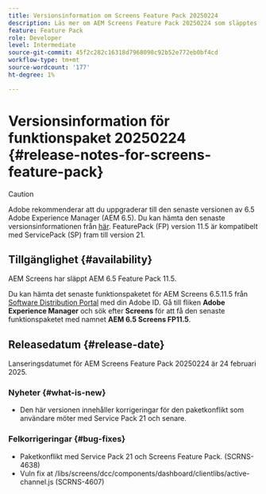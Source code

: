 ```yaml
---
title: Versionsinformation om Screens Feature Pack 20250224
description: Läs mer om AEM Screens Feature Pack 20250224 som släpptes den 24 februari 2025.
feature: Feature Pack
role: Developer
level: Intermediate
source-git-commit: 45f2c282c16318d7968098c92b52e772eb0bf4cd
workflow-type: tm+mt
source-wordcount: '177'
ht-degree: 1%

---
```


# Versionsinformation för funktionspaket 20250224 {#release-notes-for-screens-feature-pack}

>[!CAUTION]
>Adobe rekommenderar att du uppgraderar till den senaste versionen av 6.5 Adobe Experience Manager (AEM 6.5). Du kan hämta den senaste versionsinformationen från [här](https://experienceleague.adobe.com/en/docs/experience-manager-65/content/release-notes/release-notes).
>FeaturePack (FP) version 11.5 är kompatibelt med ServicePack (SP) fram till version 21.


## Tillgänglighet {#availability}

AEM Screens har släppt AEM 6.5 Feature Pack 11.5.

Du kan hämta det senaste funktionspaketet för AEM Screens 6.5.11.5 från [Software Distribution Portal](https://experience.adobe.com/#/downloads/content/software-distribution/en/aem.html) med din Adobe ID. Gå till fliken **Adobe Experience Manager** och sök efter **Screens** för att få den senaste funktionspaketet med namnet **AEM 6.5 Screens FP11.5**.

## Releasedatum {#release-date}

Lanseringsdatumet för AEM Screens Feature Pack 20250224 är 24 februari 2025.

### Nyheter {#what-is-new}

* Den här versionen innehåller korrigeringar för den paketkonflikt som användare möter med Service Pack 21 och senare.

### Felkorrigeringar {#bug-fixes}

* Paketkonflikt med Service Pack 21 och Screens Feature Pack. (SCRNS-4638)
* Vuln fix at /libs/screens/dcc/components/dashboard/clientlibs/active-channel.js (SCRNS-4607)
